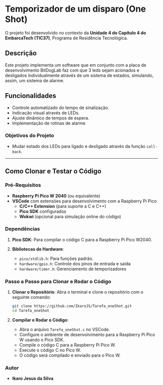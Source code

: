 # Temporizador de um disparo (One Shot)

O projeto foi desenvolvido no contexto da **Unidade 4 do Capítulo 4 do EmbarcaTech (TIC37)**, Programa de Residência Tecnológica.

## Descrição
Este projeto implementa um software que em conjunto com a placa de desenvolvimento BitDogLab faz com que 3 leds sejam acionados 
e desligados individualmente através de um sistema de estados, simulando, assim, um sistema de alarme.

## Funcionalidades
- Controle automatizado do tempo de sinalização.
- Indicação visual através de LEDs.
- Ajuste dinâmico de tempos de espera.
- Implementação de rotinas de alarme 

### Objetivos do Projeto

- Mudar estado dos LEDs para ligado e desligado através da função `call-back`.

---

## Como Clonar e Testar o Código

### Pré-Requisitos

- **Raspberry Pi Pico W 2040** (ou equivalente)
- **VSCode** com extensões para desenvolvimento com a Raspberry Pi Pico
  - **C/C++ Extension** (para suporte a C e C++)
  - **Pico SDK** configurados
  - **Wokwi** (opcional para simulação online do código)

### Dependências

1. **Pico SDK**: Para compilar o código C para a Raspberry Pi Pico W2040.

2. **Bibliotecas de Hardware**:
   - `pico/stdlib.h`: Para funções padrão.
   - `hardware/gpio.h`: Controle dos pinos de entrada e saída
   - `hardware/timer.h`: Gerenciamento de temporizadores


### Passo a Passo para Clonar e Rodar o Código

1. **Clonar o Repositório**:
   Abra o terminal e clone o repositório com o seguinte comando:

   ```bash
   git clone https://github.com/IkaroJS/Tarefa_oneShot.git
   cd Tarefa_oneShot

2. **Compilar e Rodar o Código**:
   - Abra o arquivo `Tarefa_oneShot.c` no VSCode.
   - Configure o ambiente de desenvolvimento para a Raspberry Pi Pico W usando o Pico SDK.
   - Compile o código C para a Raspberry Pi Pico W.
   - Execute o código C no Pico W.
   - O código será compilado e enviado para o Pico W.

### Autor

- **Ikaro Jesus da Silva**